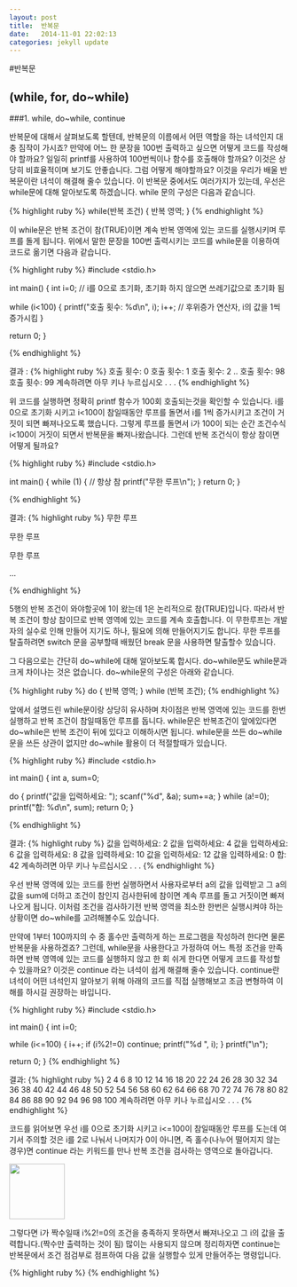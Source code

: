 ```yaml
---
layout: post
title:  반복문
date:   2014-11-01 22:02:13
categories: jekyll update
---
```


#반복문
## (while, for, do~while)


###1. while, do~while, continue

반복문에 대해서 살펴보도록 할텐데, 반복문의 이름에서 어떤 역할을 하는 녀석인지 대충 짐작이 가시죠? 만약에 어느 한 문장을 100번 출력하고 싶으면 어떻게 코드를 작성해야 할까요? 일일히 printf를 사용하여 100번씩이나 함수를 호출해야 할까요? 이것은 상당히 비효율적이며 보기도 안좋습니다. 그럼 어떻게 해야할까요? 이것을 우리가 배울 반복문이란 녀석이 해결해 줄수 있습니다. 이 반복문 중에서도 여러가지가 있는데, 우선은 while문에 대해 알아보도록 하겠습니다. while 문의 구성은 다음과 같습니다.

{% highlight ruby %}
while(반복 조건)
{
    반복 영역;
}
{% endhighlight %}

이 while문은 반복 조건이 참(TRUE)이면 계속 반복 영역에 있는 코드를 실행시키며 루프를 돌게 됩니다. 위에서 말한 문장을 100번 출력시키는 코드를 while문을 이용하여 코드로 옮기면 다음과 같습니다.

{% highlight ruby %}
#include <stdio.h>
 
int main()
{
 int i=0; // i를 0으로 초기화, 초기화 하지 않으면 쓰레기값으로 초기화 됨
 
 while (i<100) {
  printf("호출 횟수: %d\n", i);
  i++; // 후위증가 연산자, i의 값을 1씩 증가시킴
 }
 
 return 0;
} 

{% endhighlight %}

결과 :
{% highlight ruby %}
호출 횟수: 0
호출 횟수: 1
호출 횟수: 2
..
호출 횟수: 98
호출 횟수: 99
계속하려면 아무 키나 누르십시오 . . .
{% endhighlight %}

위 코드를 실행하면 정확히 printf 함수가 100회 호출되는것을 확인할 수 있습니다. i를 0으로 초기화 시키고 i<100이 참일때동안 루프를 돌면서 i를 1씩 증가시키고 조건이 거짓이 되면 빠져나오도록 했습니다. 그렇게 루프를 돌면서 i가 100이 되는 순간 조건수식 i<100이 거짓이 되면서 반복문을 빠져나왔습니다. 그런데 반복 조건식이 항상 참이면 어떻게 될까요?

{% highlight ruby %}
#include <stdio.h>
 
int main()
{
 while (1) { // 항상 참
  printf("무한 루프\n");
 }
 return 0;
}

{% endhighlight %}

결과:
{% highlight ruby %}
무한 루프

무한 루프

무한 루프

...

{% endhighlight %}

5행의 반복 조건이 와야할곳에 1이 왔는데 1은 논리적으로 참(TRUE)입니다. 따라서 반복 조건이 항상 참이므로 반복 영역에 있는 코드를 계속 호출합니다. 이 무한루프는 개발자의 실수로 인해 만들어 지기도 하나, 필요에 의해 만들어지기도 합니다. 무한 루프를 탈출하려면 switch 문을 공부할때 배웠던 break 문을 사용하면 탈출할수 있습니다. 

그 다음으로는 간단히 do~while에 대해 알아보도록 합시다. do~while문도 while문과 크게 차이나는 것은 없습니다. do~while문의 구성은 아래와 같습니다.

{% highlight ruby %}
do {
 반복 영역;
} while (반복 조건);
{% endhighlight %}

앞에서 설명드린 while문이랑 상당히 유사하며 차이점은 반복 영역에 있는 코드를 한번 실행하고 반복 조건이 참일때동안 루프를 돕니다. while문은 반복조건이 앞에있다면 do~while은 반복 조건이 뒤에 있다고 이해하시면 됩니다.  while문을 쓰든 do~while문을 쓰든 상관이 없지만 do~while 활용이 더 적절할때가 있습니다.

{% highlight ruby %}
#include <stdio.h>
 
int main()
{
 int a, sum=0;
  
 do {
  printf("값을 입력하세요: ");
  scanf("%d", &a);
  sum+=a;
} while (a!=0);
printf("합: %d\n", sum);
 return 0;
}

{% endhighlight %}

결과:
{% highlight ruby %}
값을 입력하세요: 2
값을 입력하세요: 4
값을 입력하세요: 6
값을 입력하세요: 8
값을 입력하세요: 10
값을 입력하세요: 12
값을 입력하세요: 0
합: 42
계속하려면 아무 키나 누르십시오 . . .
{% endhighlight %}

우선 반복 영역에 있는 코드를 한번 실행하면서 사용자로부터 a의 값을 입력받고 그 a의 값을 sum에 더하고 조건이 참인지 검사한뒤에 참이면 계속 루프를 돌고 거짓이면 빠져나오게 됩니다. 이처럼 조건을 검사하기전 반복 영역을 최소한 한번은 실행시켜야 하는 상황이면 do~while를 고려해볼수도 있습니다. 

만약에 1부터 100까지의 수 중 홀수만 출력하게 하는 프로그램을 작성하려 한다면 물론 반복문을 사용하겠죠? 그런데, while문을 사용한다고 가정하여 어느 특정 조건을 만족하면 반복 영역에 있는 코드를 실행하지 않고 한 회 쉬게 한다면 어떻게 코드를 작성할 수 있을까요? 이것은 continue 라는 녀석이 쉽게 해결해 줄수 있습니다. continue란 녀석이 어떤 녀석인지 알아보기 위해 아래의 코드를 직접 실행해보고 조금 변형하여 이해를 하시길 권장하는 바입니다.


{% highlight ruby %}
#include <stdio.h>
 
int main()
{
 int i=0;
 
 while (i<=100) {
  i++;
  if (i%2!=0) continue;
  printf("%d ", i);
 }
 printf("\n");
 
 return 0;
}
{% endhighlight %}

결과:
{% highlight ruby %}
2 4 6 8 10 12 14 16 18 20 22 24 26 28 30 32 34 36 38 40 42 44 46 48 50 52 54 56
58 60 62 64 66 68 70 72 74 76 78 80 82 84 86 88 90 92 94 96 98 100
계속하려면 아무 키나 누르십시오 . . .
{% endhighlight %}

코드를 읽어보면 우선 i를 0으로 초기화 시키고 i<=100이 참일때동안 루프를 도는데 여기서 주의할 것은 i를 2로 나눠서 나머지가 0이 아니면, 즉 홀수(나누어 떨어지지 않는 경우)면 continue 라는 키워드를 만나 반복 조건을 검사하는 영역으로 돌아갑니다. 


<img src="http://cfile8.uf.tistory.com/image/197D20334F31FCBA1B96D0" width="100" height="100">


그렇다면 i가 짝수일때 i%2!=0의 조건을 충족하지 못하면서 빠져나오고 그 i의 값을 출력합니다.(짝수만 출력하는 것이 됨) 많이는 사용되지 않으며 정리하자면 continue는 반복문에서 조건 점검부로 점프하여 다음 값을 실행할수 있게 만들어주는 명령입니다.


{% highlight ruby %}
{% endhighlight %}
